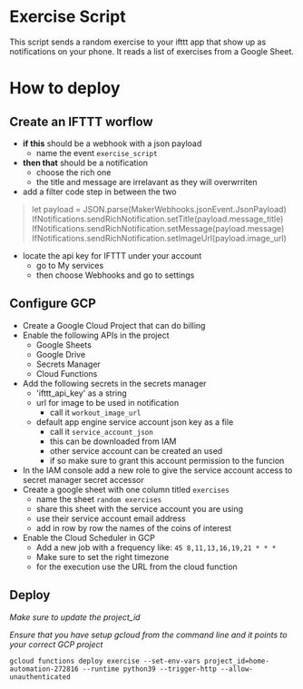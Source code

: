 # Exercise Script
This script sends a random exercise to your ifttt app that show up as notifications on your phone. It reads a list of exercises from a Google Sheet.

# How to deploy

## Create an IFTTT worflow
 
 - **if this** should be a webhook with a json payload
    - name the event `exercise_script`
 - **then that** should be a notification
    - choose the rich one
    - the title and message are irrelavant as they will overwrriten
- add a filter code step in between the two
> let payload = JSON.parse(MakerWebhooks.jsonEvent.JsonPayload)
IfNotifications.sendRichNotification.setTitle(payload.message_title)
IfNotifications.sendRichNotification.setMessage(payload.message)
IfNotifications.sendRichNotification.setImageUrl(payload.image_url)
- locate the api key for IFTTT under your account
    - go to My services
    - then choose Webhooks and go to settings

## Configure GCP
- Create a Google Cloud Project that can do billing
- Enable the following APIs in the project
    - Google Sheets
    - Google Drive
    - Secrets Manager
    - Cloud Functions
- Add the following secrets in the secrets manager
    - 'ifttt_api_key' as a string
    - url for image to be used in notification
        - call it `workout_image_url`
    - default app engine service account json key as a file
        - call it `service_account_json`
        - this can be downloaded from IAM
        - other service account can be created an used
        - if so make sure to grant this account permission to the funcion
- In the IAM console add a new role to give the service account access to secret manager secret accessor
- Create a google sheet with one column titled `exercises`
    - name the sheet `random exercises`
    - share this sheet with the service account you are using
    - use their service account email address
    - add in row by row the names of the coins of interest
- Enable the Cloud Scheduler in GCP
    - Add a new job with a frequency like: `45 8,11,13,16,19,21 * * *`
    - Make sure to set the right timezone
    - for the execution use the URL from the cloud function

## Deploy

*Make sure to update the project_id*

*Ensure that you have setup gcloud from the command line and it points to your correct GCP project*

`gcloud functions deploy exercise --set-env-vars project_id=home-automation-272816 --runtime python39 --trigger-http --allow-unauthenticated`
